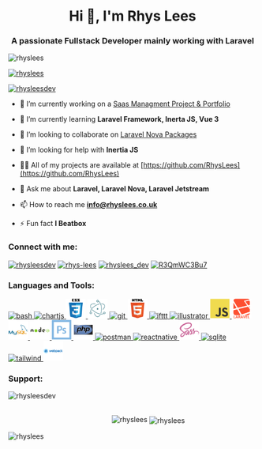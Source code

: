 <h1 align="center">Hi 👋, I'm Rhys Lees</h1>
<h3 align="center">A passionate Fullstack Developer mainly working with Laravel</h3>

<p align="left"> <img src="https://komarev.com/ghpvc/?username=rhyslees&label=Profile%20views&color=0e75b6&style=flat" alt="rhyslees" /> </p>

<p align="left"> <a href="https://github.com/ryo-ma/github-profile-trophy"><img src="https://github-profile-trophy.vercel.app/?username=rhyslees" alt="rhyslees" /></a> </p>

<p align="left"> <a href="https://twitter.com/rhysleesdev" target="blank"><img src="https://img.shields.io/twitter/follow/rhysleesdev?logo=twitter&style=for-the-badge" alt="rhysleesdev" /></a> </p>

- 🔭 I’m currently working on a [Saas Managment Project & Portfolio](https://github.com/RhysLees/RhysLeesSite/)

- 🌱 I’m currently learning **Laravel Framework, Inerta JS, Vue 3**

- 👯 I’m looking to collaborate on [Laravel Nova Packages](https://nova.laravel.com/)

- 🤝 I’m looking for help with **Inertia JS**

- 👨‍💻 All of my projects are available at [https://github.com/RhysLees](https://github.com/RhysLees)

- 💬 Ask me about **Laravel, Laravel Nova, Laravel Jetstream**

- 📫 How to reach me **info@rhyslees.co.uk**

- ⚡ Fun fact **I Beatbox**

<h3 align="left">Connect with me:</h3>
<p align="left">
<a href="https://twitter.com/rhysleesdev" target="blank"><img align="center" src="https://raw.githubusercontent.com/rahuldkjain/github-profile-readme-generator/master/src/images/icons/Social/twitter.svg" alt="rhysleesdev" height="30" width="40" /></a>
<a href="https://linkedin.com/in/rhys-lees" target="blank"><img align="center" src="https://raw.githubusercontent.com/rahuldkjain/github-profile-readme-generator/master/src/images/icons/Social/linked-in-alt.svg" alt="rhys-lees" height="30" width="40" /></a>
<a href="https://instagram.com/rhyslees_dev" target="blank"><img align="center" src="https://raw.githubusercontent.com/rahuldkjain/github-profile-readme-generator/master/src/images/icons/Social/instagram.svg" alt="rhyslees_dev" height="30" width="40" /></a>
<a href="https://discord.gg/R3QmWC3Bu7" target="blank"><img align="center" src="https://raw.githubusercontent.com/rahuldkjain/github-profile-readme-generator/master/src/images/icons/Social/discord.svg" alt="R3QmWC3Bu7" height="30" width="40" /></a>
</p>

<h3 align="left">Languages and Tools:</h3>
<p align="left"> <a href="https://www.gnu.org/software/bash/" target="_blank" rel="noreferrer"> <img src="https://www.vectorlogo.zone/logos/gnu_bash/gnu_bash-icon.svg" alt="bash" width="40" height="40"/> </a> <a href="https://www.chartjs.org" target="_blank" rel="noreferrer"> <img src="https://www.chartjs.org/media/logo-title.svg" alt="chartjs" width="40" height="40"/> </a> <a href="https://www.w3schools.com/css/" target="_blank" rel="noreferrer"> <img src="https://raw.githubusercontent.com/devicons/devicon/master/icons/css3/css3-original-wordmark.svg" alt="css3" width="40" height="40"/> </a> <a href="https://www.electronjs.org" target="_blank" rel="noreferrer"> <img src="https://raw.githubusercontent.com/devicons/devicon/master/icons/electron/electron-original.svg" alt="electron" width="40" height="40"/> </a> <a href="https://git-scm.com/" target="_blank" rel="noreferrer"> <img src="https://www.vectorlogo.zone/logos/git-scm/git-scm-icon.svg" alt="git" width="40" height="40"/> </a> <a href="https://www.w3.org/html/" target="_blank" rel="noreferrer"> <img src="https://raw.githubusercontent.com/devicons/devicon/master/icons/html5/html5-original-wordmark.svg" alt="html5" width="40" height="40"/> </a> <a href="https://ifttt.com/" target="_blank" rel="noreferrer"> <img src="https://www.vectorlogo.zone/logos/ifttt/ifttt-ar21.svg" alt="ifttt" width="40" height="40"/> </a> <a href="https://www.adobe.com/in/products/illustrator.html" target="_blank" rel="noreferrer"> <img src="https://www.vectorlogo.zone/logos/adobe_illustrator/adobe_illustrator-icon.svg" alt="illustrator" width="40" height="40"/> </a> <a href="https://developer.mozilla.org/en-US/docs/Web/JavaScript" target="_blank" rel="noreferrer"> <img src="https://raw.githubusercontent.com/devicons/devicon/master/icons/javascript/javascript-original.svg" alt="javascript" width="40" height="40"/> </a> <a href="https://laravel.com/" target="_blank" rel="noreferrer"> <img src="https://raw.githubusercontent.com/devicons/devicon/master/icons/laravel/laravel-plain-wordmark.svg" alt="laravel" width="40" height="40"/> </a> <a href="https://www.mysql.com/" target="_blank" rel="noreferrer"> <img src="https://raw.githubusercontent.com/devicons/devicon/master/icons/mysql/mysql-original-wordmark.svg" alt="mysql" width="40" height="40"/> </a> <a href="https://nodejs.org" target="_blank" rel="noreferrer"> <img src="https://raw.githubusercontent.com/devicons/devicon/master/icons/nodejs/nodejs-original-wordmark.svg" alt="nodejs" width="40" height="40"/> </a> <a href="https://www.photoshop.com/en" target="_blank" rel="noreferrer"> <img src="https://raw.githubusercontent.com/devicons/devicon/master/icons/photoshop/photoshop-line.svg" alt="photoshop" width="40" height="40"/> </a> <a href="https://www.php.net" target="_blank" rel="noreferrer"> <img src="https://raw.githubusercontent.com/devicons/devicon/master/icons/php/php-original.svg" alt="php" width="40" height="40"/> </a> <a href="https://postman.com" target="_blank" rel="noreferrer"> <img src="https://www.vectorlogo.zone/logos/getpostman/getpostman-icon.svg" alt="postman" width="40" height="40"/> </a> <a href="https://reactnative.dev/" target="_blank" rel="noreferrer"> <img src="https://reactnative.dev/img/header_logo.svg" alt="reactnative" width="40" height="40"/> </a> <a href="https://sass-lang.com" target="_blank" rel="noreferrer"> <img src="https://raw.githubusercontent.com/devicons/devicon/master/icons/sass/sass-original.svg" alt="sass" width="40" height="40"/> </a> <a href="https://www.sqlite.org/" target="_blank" rel="noreferrer"> <img src="https://www.vectorlogo.zone/logos/sqlite/sqlite-icon.svg" alt="sqlite" width="40" height="40"/> </a> <a href="https://tailwindcss.com/" target="_blank" rel="noreferrer"> <img src="https://www.vectorlogo.zone/logos/tailwindcss/tailwindcss-icon.svg" alt="tailwind" width="40" height="40"/> </a> <a href="https://webpack.js.org" target="_blank" rel="noreferrer"> <img src="https://raw.githubusercontent.com/devicons/devicon/d00d0969292a6569d45b06d3f350f463a0107b0d/icons/webpack/webpack-original-wordmark.svg" alt="webpack" width="40" height="40"/> </a> </p>

<h3 align="left">Support:</h3>
<p><a href="https://www.buymeacoffee.com/rhysleesdev"> <img align="left" src="https://cdn.buymeacoffee.com/buttons/v2/default-yellow.png" height="50" width="210" alt="rhysleesdev" /></a></p><br><br>

<p><img align="left" src="https://github-readme-stats.vercel.app/api/top-langs?username=rhyslees&show_icons=true&locale=en&layout=compact" alt="rhyslees" /></p>

<p>&nbsp;<img align="center" src="https://github-readme-stats.vercel.app/api?username=rhyslees&show_icons=true&locale=en" alt="rhyslees" /></p>

<p><img align="center" src="https://github-readme-streak-stats.herokuapp.com/?user=rhyslees&" alt="rhyslees" /></p>
